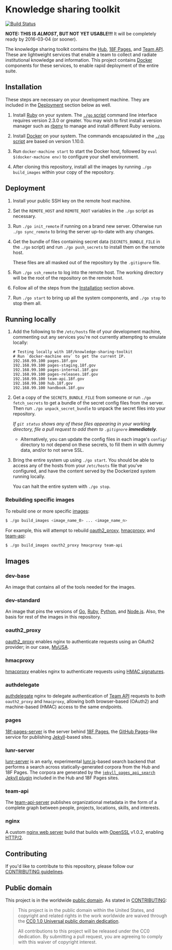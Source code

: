 # Knowledge sharing toolkit

[![Build Status](https://travis-ci.org/18F/knowledge-sharing-toolkit.svg?branch=master)](https://travis-ci.org/18F/knowledge-sharing-toolkit)

**NOTE: THIS IS _ALMOST_, BUT NOT YET USABLE!!!** It will be completely ready
by 2016-03-04 (or sooner).

The knowledge sharing toolkit contains the [Hub](https://github.com/18F/hub/),
[18F Pages](https://github.com/18F/pages-server), and [Team
API](https://github.com/18F/team-api-server/). These are lightweight services
that enable a team to collect and radiate institutional knowledge and
information. This project contains [Docker](https://www.docker.com/)
components for these services, to enable rapid deployment of the entire suite.

## Installation

These steps are necessary on your development machine. They are included in
the [Deployment](#deployment) section below as well.

1. Install [Ruby](https://ruby-lang.org/) on your system. The [`./go`
   script](./go) command line interface requires version 2.3.0 or greater. You
   may wish to first install a version manager such as
   [rbenv](https://github.com/rbenv/rbenv) to manage and install different
   Ruby versions.

1. Install [Docker](https://www.docker.com/) on your system. The commands
   encapsulated in the [`./go` script](./go) are based on version 1.10.0.

1. Run `docker-machine start` to start the Docker host, followed by
   `eval $(docker-machine env)` to configure your shell environment.

1. After cloning this repository, install all the images by running `./go
   build_images` within your copy of the repository.

## Deployment

1. Install your public SSH key on the remote host machine.

1. Set the `REMOTE_HOST` and `REMOTE_ROOT` variables in the `./go` script as
   necessary.

1. Run `./go init_remote` if running on a brand new server. Otherwise run
   `./go sync_remote` to bring the server up-to-date with any changes.

1. Get the bundle of files containing secret data (`SECRETS_BUNDLE_FILE` in
   the `./go` script) and run `./go push_secrets` to install them on the
   remote host.

   These files are all masked out of the repository by the `.gitignore` file.

1. Run `./go ssh_remote` to log into the remote host. The working directory
   will be the root of the repository on the remote host.

1. Follow all of the steps from the [Installation](#installation) section
   above.

1. Run `./go start` to bring up all the system components, and `./go stop` to
   stop them all.

## Running locally

1. Add the following to the `/etc/hosts` file of your development machine,
   commenting out any services you're not currently attempting to emulate
   locally:
   ```
   # Testing locally with 18F/knowledge-sharing-toolkit
   # Run `docker-machine env` to get the current IP.
   192.168.99.100 pages.18f.gov
   192.168.99.100 pages-staging.18f.gov
   192.168.99.100 pages-internal.18f.gov
   192.168.99.100 pages-releases.18f.gov
   192.168.99.100 team-api.18f.gov
   192.168.99.100 hub.18f.gov
   192.168.99.100 handbook.18f.gov
   ```

1. Get a copy of the `SECRETS_BUNDLE_FILE` from someone or run `./go
   fetch_secrets` to get a bundle of the secret config files from the server.
   Then run `./go unpack_secret_bundle` to unpack the secret files into your
   repository.
   
   _If `git status` shows any of these files appearing in your working
   directory, file a pull request to add them to `.gitignore`
   **immediately**._

   - Alternatively, you can update the config files in each image's `config/`
     directory to not depend on these secrets, to fill them in with dummy
     data, and/or to not serve SSL.

1. Bring the entire system up using `./go start`. You should be able to access
   any of the hosts from your `/etc/hosts` file that you've configured, and
   have the content served by the Dockerized system running locally.
   
   You can halt the entire system with `./go stop`.

### Rebuilding specific images

To rebuild one or more specific [images](#images):

```sh
$ ./go build_images <image_name_0> ... <image_name_n>
```

For example, this will attempt to rebuild [oauth2_proxy](#oauth2_proxy),
[hmacproxy](#hmacproxy), and [team-api](#team-api):

```sh
$ ./go build_images oauth2_proxy hmacproxy team-api
```

## Images

### dev-base

An image that contains all of the tools needed for the images.

### dev-standard

An image that pins the versions of [Go](https://golang.org/),
[Ruby](https://ruby-lang.org/), [Python](https://www.python.org/), and
[Node.js](https://nodejs.org/). Also, the basis for rest of the images in this
repository.

### oauth2_proxy

[oauth2_proxy](https://github.com/bitly/oauth2_proxy) enables nginx to
authenticate requests using an OAuth2 provider; in our case,
[MyUSA](https://staging.my.usa.gov/).

### hmacproxy

[hmacproxy](https://github.com/18F/hmacproxy) enables nginx to authenticate
requests using
[HMAC signatures](https://en.wikipedia.org/wiki/Hash-based_message_authentication_code).

### authdelegate

[authdelegate](https://github.com/18F/authdelegate) nginx to delegate
authentication of [Team API](https://team-api.18f.gov/) requests to _both_
`oauth2_proxy` and `hmacproxy`, allowing both browser-based (OAuth2) and
machine-based (HMAC) access to the same endpoints.

### pages

[18f-pages-server](https://github.com/18F/pages-server) is the server behind
[18F Pages](https://pages.18f.gov/), the [GitHub
Pages](https://pages.github.com/)-like service for publishing
[Jekyll](https://jekyllrb.com/)-based sites.

### lunr-server

[lunr-server](https://github.com/18F/lunr-server) is an early, experimental
[lunr.js](http://lunrjs.com/)-based search backend that performs a search
across statically-generated corpora from the Hub and 18F Pages. The corpora
are generated by the [`jekyll_pages_api_search` Jekyll
plugin](https://github.com/18F/jekyll_pages_api_search/) included in the Hub
and 18F Pages sites.

### team-api

The [team-api-server](https://github.com/18F/team-api-server) publishes
organizational metadata in the form of a complete graph between people,
projects, locations, skills, and interests.

### nginx

A custom [nginx web server](http://nginx.org/) build that builds with
[OpenSSL](https://www.openssl.org/) v1.0.2, enabling
[HTTP/2](http://nginx.org/en/docs/http/ngx_http_v2_module.html).

## Contributing

If you'd like to contribute to this repository, please follow our
[CONTRIBUTING guidelines](./CONTRIBUTING.md).

## Public domain

This project is in the worldwide [public domain](LICENSE.md). As stated in
[CONTRIBUTING](CONTRIBUTING.md):

> This project is in the public domain within the United States, and copyright
> and related rights in the work worldwide are waived through the
> [CC0 1.0 Universal public domain dedication](https://creativecommons.org/publicdomain/zero/1.0/).
>
> All contributions to this project will be released under the CC0 dedication.
> By submitting a pull request, you are agreeing to comply with this waiver of
> copyright interest.
